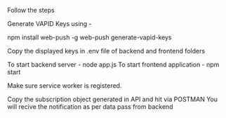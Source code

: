 Follow the steps

Generate VAPID Keys using -

npm install web-push -g
web-push generate-vapid-keys

Copy the displayed keys in .env file of backend and frontend folders

To start backend server - node app.js
To start frontend application - npm start

Make sure service worker is registered.

Copy the subscription object generated in API and hit via POSTMAN
You will recive the notification as per data pass from backend
